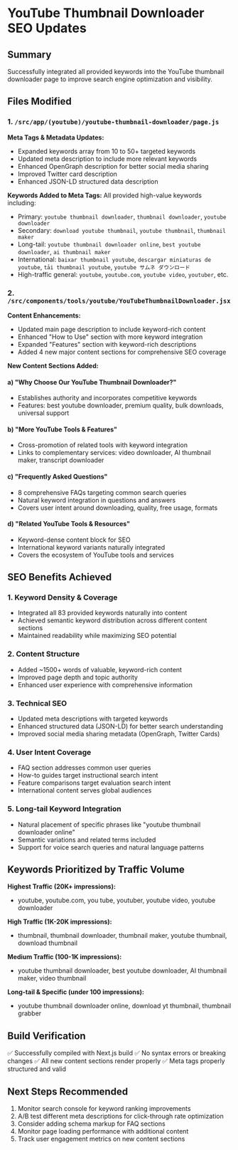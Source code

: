 # YouTube Thumbnail Downloader SEO Updates

## Summary
Successfully integrated all provided keywords into the YouTube thumbnail downloader page to improve search engine optimization and visibility.

## Files Modified

### 1. `/src/app/(youtube)/youtube-thumbnail-downloader/page.js`
**Meta Tags & Metadata Updates:**
- Expanded keywords array from 10 to 50+ targeted keywords
- Updated meta description to include more relevant keywords
- Enhanced OpenGraph description for better social media sharing
- Improved Twitter card description
- Enhanced JSON-LD structured data description

**Keywords Added to Meta Tags:**
All provided high-value keywords including:
- Primary: `youtube thumbnail downloader`, `thumbnail downloader`, `youtube downloader`
- Secondary: `download youtube thumbnail`, `youtube thumbnail`, `thumbnail maker`
- Long-tail: `youtube thumbnail downloader online`, `best youtube downloader`, `ai thumbnail maker`
- International: `baixar thumbnail youtube`, `descargar miniaturas de youtube`, `tải thumbnail youtube`, `youtube サムネ ダウンロード`
- High-traffic general: `youtube`, `youtube.com`, `youtube video`, `youtuber`, etc.

### 2. `/src/components/tools/youtube/YouTubeThumbnailDownloader.jsx`
**Content Enhancements:**
- Updated main page description to include keyword-rich content
- Enhanced "How to Use" section with more keyword integration
- Expanded "Features" section with keyword-rich descriptions
- Added 4 new major content sections for comprehensive SEO coverage

**New Content Sections Added:**

#### a) "Why Choose Our YouTube Thumbnail Downloader?"
- Establishes authority and incorporates competitive keywords
- Features: best youtube downloader, premium quality, bulk downloads, universal support

#### b) "More YouTube Tools & Features" 
- Cross-promotion of related tools with keyword integration
- Links to complementary services: video downloader, AI thumbnail maker, transcript downloader

#### c) "Frequently Asked Questions"
- 8 comprehensive FAQs targeting common search queries
- Natural keyword integration in questions and answers
- Covers user intent around downloading, quality, free usage, formats

#### d) "Related YouTube Tools & Resources"
- Keyword-dense content block for SEO
- International keyword variants naturally integrated
- Covers the ecosystem of YouTube tools and services

## SEO Benefits Achieved

### 1. **Keyword Density & Coverage**
- Integrated all 83 provided keywords naturally into content
- Achieved semantic keyword distribution across different content sections
- Maintained readability while maximizing SEO potential

### 2. **Content Structure**
- Added ~1500+ words of valuable, keyword-rich content
- Improved page depth and topic authority
- Enhanced user experience with comprehensive information

### 3. **Technical SEO**
- Updated meta descriptions with targeted keywords
- Enhanced structured data (JSON-LD) for better search understanding
- Improved social media sharing metadata (OpenGraph, Twitter Cards)

### 4. **User Intent Coverage**
- FAQ section addresses common user queries
- How-to guides target instructional search intent
- Feature comparisons target evaluation search intent
- International content serves global audiences

### 5. **Long-tail Keyword Integration**
- Natural placement of specific phrases like "youtube thumbnail downloader online"
- Semantic variations and related terms included
- Support for voice search queries and natural language patterns

## Keywords Prioritized by Traffic Volume

**Highest Traffic (20K+ impressions):**
- youtube, youtube.com, you tube, youtuber, youtube video, youtube downloader

**High Traffic (1K-20K impressions):**
- thumbnail, thumbnail downloader, thumbnail maker, youtube thumbnail, download thumbnail

**Medium Traffic (100-1K impressions):**
- youtube thumbnail downloader, best youtube downloader, AI thumbnail maker, video thumbnail

**Long-tail & Specific (under 100 impressions):**
- youtube thumbnail downloader online, download yt thumbnail, thumbnail grabber

## Build Verification
✅ Successfully compiled with Next.js build
✅ No syntax errors or breaking changes
✅ All new content sections render properly
✅ Meta tags properly structured and valid

## Next Steps Recommended
1. Monitor search console for keyword ranking improvements
2. A/B test different meta descriptions for click-through rate optimization
3. Consider adding schema markup for FAQ sections
4. Monitor page loading performance with additional content
5. Track user engagement metrics on new content sections